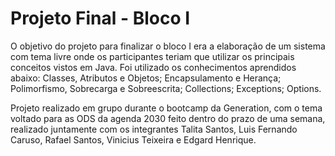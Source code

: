 # Projeto Final - Bloco I

O objetivo do projeto para finalizar o bloco I era a elaboração de um sistema com tema livre onde os participantes teriam que utilizar os principais conceitos vistos em Java.
Foi utilizado os conhecimentos aprendidos abaixo:
  Classes, Atributos e Objetos;
 Encapsulamento e Herança;
 Polimorfismo, Sobrecarga e Sobreescrita;
 Collections;
 Exceptions; 
 Options.

Projeto realizado em grupo durante o bootcamp da Generation, com o tema voltado para as ODS da agenda 2030 feito dentro do prazo de uma semana, realizado juntamente com os integrantes Talita Santos, Luis Fernando Caruso, Rafael Santos, Vinicius Teixeira e Edgard Henrique. 
